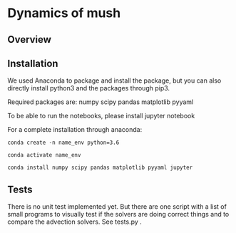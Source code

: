 # Dynamics of mush


## Overview


## Installation

We used Anaconda to package and install the package, but you can also directly install python3 and the packages through pip3. 

Required packages are: numpy scipy pandas matplotlib pyyaml

To be able to run the notebooks, please install jupyter notebook

For a complete installation through anaconda:

```
conda create -n name_env python=3.6

conda activate name_env

conda install numpy scipy pandas matplotlib pyyaml jupyter
```

## Tests

There is no unit test implemented yet. But there are one script with a list of small programs to visually test if the solvers are doing correct things and to compare the advection solvers. See tests.py . 